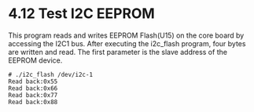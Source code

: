 # 4.12 Test I2C EEPROM

This program reads and writes EEPROM Flash(U15) on the core board by accessing the I2C1 bus. After executing the i2c_flash program, four bytes are written and read. The first parameter is the slave address of the EEPROM device.

```
# ./i2c_flash /dev/i2c-1
Read back:0x55
Read back:0x66
Read back:0x77
Read back:0x88
```
